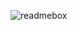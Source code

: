 ![readmebox](https://user-images.githubusercontent.com/83701344/230611229-745b41c5-b623-4ab6-8b23-4561302bbc56.svg)
